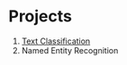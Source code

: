# Projects

1. [Text Classification](https://gitlab.com/nlp-mining/job-crawler) 
2. Named Entity Recognition 
